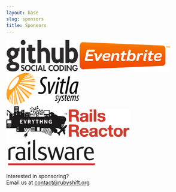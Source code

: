 ```yaml
---
layout: base
slug: sponsors
title: Sponsors
---
```


<div class="list">
  <a href="http://github.com" class="sponsor"><img src="/images/s-github.png" alt="GitHub"></a>
  <a href="http://eventbrite.com" class="sponsor"><img src="/images/s-eventbrite.png" alt="Eventbrite"></a>
  <a href="http://www.svitla.com" class="sponsor"><img src="/images/s-svitla.png" alt="Svitla"></a>
</div>
<div class="list">
  <a href="http://evrythng.com" class="sponsor"><img src="/images/s-evrythng.png" alt="Evrythng"></a>
  <a href="http://railsreactor.com" class="sponsor"><img src="/images/s-railsreactor.png" alt="RailsReactor"></a>
  <a href="http://railsware.com" class="sponsor"><img src="/images/s-railsware.png" alt="RailsWare"></a>
</div>
<div class="sponsor-us">
  <p>
    Interested in sponsoring?<br>
    Email us at <a href="mailto:contact@rubyshift.org">contact@rubyshift.org</a>
  </p>
</div>

